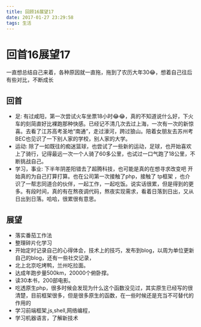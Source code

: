 ```yaml
---
title: 回顾16展望17
date: 2017-01-27 23:29:58
tags: 生活
---
```

# 回首16展望17
 一直想总结自己来着，各种原因就一直拖，拖到了农历大年30😂，想着自己往后有些对比，不断成长
## 回首
* 足: 有过咸阳，第一次尝试火车坐票18小时😂😂，真的不知道说什么好，下火车的刻简直好比裸跑那种快感。已经记不清几次去过上海，一次有一次的新惊喜。去看了江苏高考圣地“南通”，走过濠河，跨过狼山。陪着女朋友去苏州考BEC也见识了一下别人家的学校，别人家的大学。
*  运动: 除了一如既往的痴迷篮球，也尝试了一些新的运动，足球，也开始喜欢上了骑行，记得最远一次一个人骑了60多公里，也试过一口气跑了18公里，不断挑战自己。
*  学习，事业: 下半年阴差阳错去了超腾科技，也可能是真的在想寻求改变吧 开始真的为自己打算打算。也在公司第一次接触了php，接触了 tp框架 ，也介识了一帮志同道合的伙伴，一起工作，一起吃饭。说实话很累，但是得到的更多。有段时间，真的有在熬夜调代码，熬夜实现需求，看着日落到日出，又从日出到日落。哈哈，很累很有意思。

## 展望
*  落实番茄工作法
*  整理碎片化学习
* 开始定时记录自己的心得体会，技术上的技巧，发布到blog，以周为单位更新自己的blog，还有一些社交记录，
*  北上北京吃烤鸭，兰州吃拉面。
*  达成年跑步量500km，20000个俯卧撑。
*  读30本书，200部电影。
*  吃透原生php，很多时候会发现为什么这个函数没见过，其实原生已经写的很清楚，目前框架很多，但是很多原生的函数，在一些时候还是充当不可替代的作用的
*  学习前端框架,js,shell,网络编程，
*  学习机器语言，了解新技术
 
